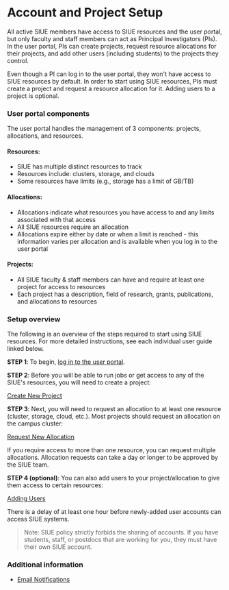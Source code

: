 # Account and Project Setup

All active SIUE members have access to SIUE resources and the user portal, but only faculty and staff members can act as Principal Investigators (PIs). In the user portal, PIs can create projects, request resource allocations for their projects, and add other users (including students) to the projects they control.

Even though a PI can log in to the user portal, they won't have access to SIUE resources by default. In order to start using SIUE resources, PIs must create a project and request a resource allocation for it. Adding users to a project is optional.

### User portal components

The user portal handles the management of 3 components: projects, allocations, and resources.

#### Resources:

- SIUE has multiple distinct resources to track
- Resources include: clusters, storage, and clouds
- Some resources have limits (e.g., storage has a limit of GB/TB)

#### Allocations:

- Allocations indicate what resources you have access to and any limits associated with that access
- All SIUE resources require an allocation
- Allocations expire either by date or when a limit is reached - this information varies per allocation and is available when you log in to the user portal

#### Projects:

- All SIUE faculty & staff members can have and require at least one project for access to resources
- Each project has a description, field of research, grants, publications, and allocations to resources

### Setup overview

The following is an overview of the steps required to start using SIUE resources. For more detailed instructions, see each individual user guide linked below.

**STEP 1**: To begin, [log in to the user portal](https://coldfront.hpc.siue.edu).

**STEP 2**: Before you will be able to run jobs or get access to any of the SIUE's resources, you will need to create a project:

[Create New Project](user_guides/create-new-project.md)

**STEP 3**: Next, you will need to request an allocation to at least one resource (cluster, storage, cloud, etc.). Most projects should request an allocation on the campus cluster:

[Request New Allocation](user_guides/request-new-allocation.md)

If you require access to more than one resource, you can request multiple allocations. Allocation requests can take a day or longer to be approved by the SIUE team.

**STEP 4 (optional)**: You can also add users to your project/allocation to give them access to certain resources:

[Adding Users](user_guides/adding-users.md)

There is a delay of at least one hour before newly-added user accounts can access SIUE systems.

> Note: SIUE policy strictly forbids the sharing of accounts. If you have students, staff, or postdocs that are working for you, they must have their own SIUE account.

### Additional information

<!-- - [Adding Billing Information](user_guides/adding-billing-information.md) -->
- [Email Notifications](user_guides/email-notifications.md)

